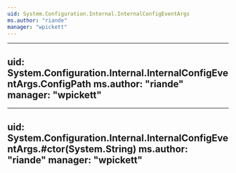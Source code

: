 ```yaml
---
uid: System.Configuration.Internal.InternalConfigEventArgs
ms.author: "riande"
manager: "wpickett"
---
```


---
uid: System.Configuration.Internal.InternalConfigEventArgs.ConfigPath
ms.author: "riande"
manager: "wpickett"
---

---
uid: System.Configuration.Internal.InternalConfigEventArgs.#ctor(System.String)
ms.author: "riande"
manager: "wpickett"
---
